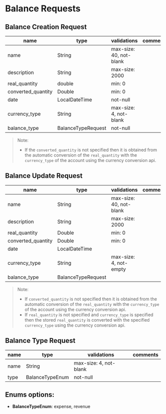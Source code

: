 # Balance Requests

## Balance Creation Request

| name               | type               | validations             | comments |
| ------------------ | ------------------ | ----------------------- | -------- |
| name               | String             | max-size: 40, not-blank |          |
| description        | String             | max-size: 2000          |          |
| real_quantity      | double             | min: 0                  |          |
| converted_quantity | Double             | min: 0                  |          |
| date               | LocalDateTime      | not-null                |          |
| currency_type      | String             | max-size: 4, not-blank  |          |
| balance_type       | BalanceTypeRequest | not-null                |          |

> Note:
> * If the `converted_quantity` is not specified then it is obtained from the automatic conversion of the `real_quantity` with the `currency_type` of the account using the currency conversion api.

## Balance Update Request

| name               | type               | validations             | comments |
| ------------------ | ------------------ | ----------------------- | -------- |
| name               | String             | max-size: 40, not-blank |          |
| description        | String             | max-size: 2000          |          |
| real_quantity      | Double             | min: 0                  |          |
| converted_quantity | Double             | min: 0                  |          |
| date               | LocalDateTime      |                         |          |
| currency_type      | String             | max-size: 4, not-empty  |          |
| balance_type       | BalanceTypeRequest |                         |          |

> Note:
> * If `converted_quantity` is not specified then it is obtained from the automatic conversion of the `real_quantity` with the `currency_type` of the account using the currency conversion api.
> * If `real_quantity` is not specified and `currency_type` is specified then the stored `real_quantity` is converted with the specified `currency_type` using the currency conversion api.

## Balance Type Request

| name | type            | validations            | comments |
| ---- | --------------- | ---------------------- | -------- |
| name | String          | max-size: 4, not-blank |          |
| type | BalanceTypeEnum | not-null               |          |

## Enums options:

* **BalanceTypeEnum**: expense, revenue
